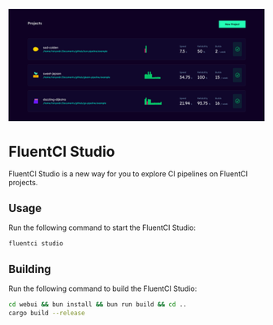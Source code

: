 ![Cover](./.github/assets/fluentci-studio.png)

# FluentCI Studio

FluentCI Studio is a new way for you to explore CI pipelines on FluentCI projects.

## Usage

Run the following command to start the FluentCI Studio:

```bash
fluentci studio
```

## Building

Run the following command to build the FluentCI Studio:

```bash
cd webui && bun install && bun run build && cd ..
cargo build --release
```

